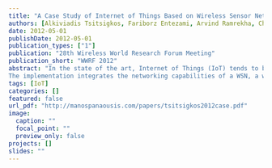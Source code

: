 ```yaml
---
title: "A Case Study of Internet of Things Based on Wireless Sensor Networks and Smart Phones"
authors: [Alkiviadis Tsitsigkos, Fariborz Entezami, Arvind Ramrekha, Christos Politis, Emmanouil Panaousis]
date: 2012-05-01
publishDate: 2012-05-01
publication_types: ["1"]
publication: "28th Wireless World Research Forum Meeting"
publication_short: "WWRF 2012"
abstract: "In the state of the art, Internet of Things (IoT) tends to be touted as a future technology. Based on that concept and the constant development of Wireless Sensor Networks (WSNs), this paper explains and implements a case study of a converged Internet of Things based on a WSN and a smartphone.
The implementation integrates the networking capabilities of a WSN, a wireless local area network and a smartphone device, in order to achieve a monitoring service and tracking mobility of objects for the purposes of future Internet of Things services. The scenario is to create a service, or a way that one will be able to understand and monitor an individual’s movement inside a house. At the end new concepts and ideas for future work will be presented. The paper is part of the WMN Research Group ongoing research to implement a futuristic service for monitoring elderly residents under the concept of smart homes"
tags: [IoT]
categories: []
featured: false
url_pdf: "http://manospanaousis.com/papers/tsitsigkos2012case.pdf"
image:
  caption: ""
  focal_point: ""
  preview_only: false
projects: []
slides: ""
---
```

